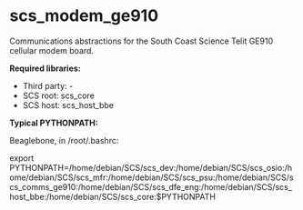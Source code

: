 # scs_modem_ge910
Communications abstractions for the South Coast Science Telit GE910 cellular modem board.

**Required libraries:** 

* Third party: -
* SCS root: scs_core
* SCS host: scs_host_bbe


**Typical PYTHONPATH:**

Beaglebone, in /root/.bashrc:

export PYTHONPATH=/home/debian/SCS/scs_dev:/home/debian/SCS/scs_osio:/home/debian/SCS/scs_mfr:/home/debian/SCS/scs_psu:/home/debian/SCS/scs_comms_ge910:/home/debian/SCS/scs_dfe_eng:/home/debian/SCS/scs_host_bbe:/home/debian/SCS/scs_core:$PYTHONPATH
